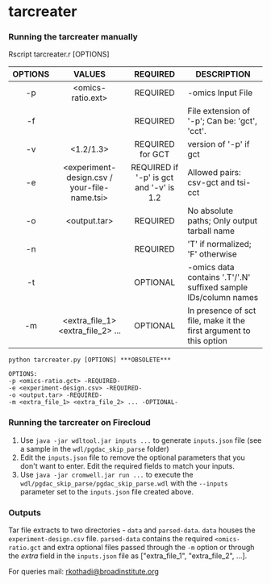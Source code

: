 # tarcreater

### Running the tarcreater manually

Rscript tarcreater.r [OPTIONS]


| OPTIONS | VALUES | REQUIRED | DESCRIPTION |
|:-------:|:------:|:--------:|-------------|
| -p | <omics-ratio.ext>                            | REQUIRED                                | -omics Input File |
| -f | <ext>                                        | REQUIRED                                | File extension of '-p'; Can be: 'gct', 'cct'. |
| -v | <1.2/1.3>                                    | REQUIRED for GCT                        | version of '-p' if gct |
| -e | <experiment-design.csv / your-file-name.tsi> | REQUIRED if '-p' is gct and '-v' is 1.2 | Allowed pairs: csv-gct and tsi-cct|
| -o | <output.tar>                                 | REQUIRED                                | No absolute paths; Only output tarball name |
| -n | <normalized flag>                            | REQUIRED                                | 'T' if normalized; 'F' otherwise |
| -t | <annotation flag>                            | OPTIONAL                                | -omics data contains '.T'/'.N' suffixed sample IDs/column names |
| -m | <extra_file_1> <extra_file_2> ...            | OPTIONAL                                | In presence of sct file, make it the first argument to this option |

```
python tarcreater.py [OPTIONS] ***OBSOLETE***

OPTIONS:
-p <omics-ratio.gct> -REQUIRED-
-e <experiment-design.csv> -REQUIRED-
-o <output.tar> -REQUIRED-
-m <extra_file_1> <extra_file_2> ... -OPTIONAL-

```

### Running the tarcreater on Firecloud

1. Use `java -jar wdltool.jar inputs ...` to generate `inputs.json` file (see a sample in the `wdl/pgdac_skip_parse` folder)
2. Edit the `inputs.json` file to remove the optional parameters that you don't want to enter. Edit the required fields to match your inputs.
3. Use `java -jar cromwell.jar run ...` to execute the `wdl/pgdac_skip_parse/pgdac_skip_parse.wdl` with the `--inputs` parameter set to the `inputs.json` file created above.

### Outputs

Tar file extracts to two directories - `data` and `parsed-data`. `data` houses the `experiment-design.csv` file. `parsed-data` contains the required `<omics-ratio.gct` and extra optional files passed through the `-m` option or through the *extra* field in the `inputs.json` file as ["extra_file_1", "extra_file_2", ...].

For queries mail:
rkothadi@broadinstitute.org
